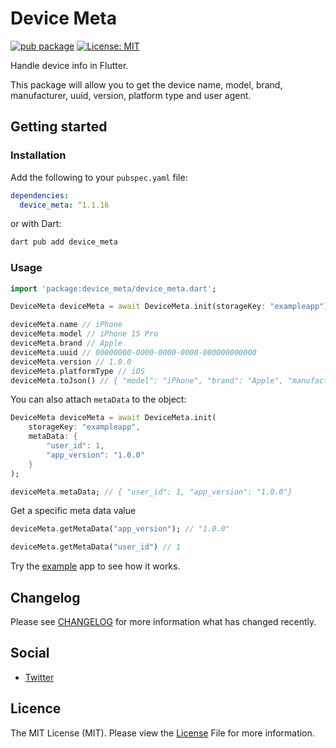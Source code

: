 # Device Meta

[![pub package](https://img.shields.io/pub/v/device_meta.svg)](https://pub.dartlang.org/packages/device_meta)
[![License: MIT](https://img.shields.io/badge/license-MIT-purple.svg)](https://opensource.org/licenses/MIT)

Handle device info in Flutter. 

This package will allow you to get the device name, model, brand, manufacturer, uuid, version, platform type and user agent.

## Getting started

### Installation

Add the following to your `pubspec.yaml` file:

``` yaml
dependencies:
  device_meta: ^1.1.16
```

or with Dart:

``` bash
dart pub add device_meta
```

### Usage

``` dart
import 'package:device_meta/device_meta.dart';

DeviceMeta deviceMeta = await DeviceMeta.init(storageKey: "exampleapp");

deviceMeta.name // iPhone
deviceMeta.model // iPhone 15 Pro
deviceMeta.brand // Apple
deviceMeta.uuid // 00000000-0000-0000-0000-000000000000
deviceMeta.version // 1.0.0
deviceMeta.platformType // iOS
deviceMeta.toJson() // { "model": "iPhone", "brand": "Apple", "manufacturer": "Apple", "uuid": "00000000-0000-0000-0000-000000000000", "version": "1.0.0", "platformType": "iOS", "userAgent": "n/a" }
```

You can also attach `metaData` to the object:

``` dart
DeviceMeta deviceMeta = await DeviceMeta.init(
    storageKey: "exampleapp",
    metaData: {
        "user_id": 1,
        "app_version": "1.0.0"
    }
);

deviceMeta.metaData; // { "user_id": 1, "app_version": "1.0.0"}
```

Get a specific meta data value

``` dart
deviceMeta.getMetaData("app_version"); // "1.0.0"

deviceMeta.getMetaData("user_id") // 1
```

Try the [example](/example) app to see how it works.

## Changelog
Please see [CHANGELOG](https://github.com/nylo-core/device_meta/blob/master/CHANGELOG.md) for more information what has changed recently.

## Social
* [Twitter](https://twitter.com/nylo_dev)

## Licence

The MIT License (MIT). Please view the [License](https://github.com/nylo-core/device_meta/blob/main/LICENSE) File for more information.
